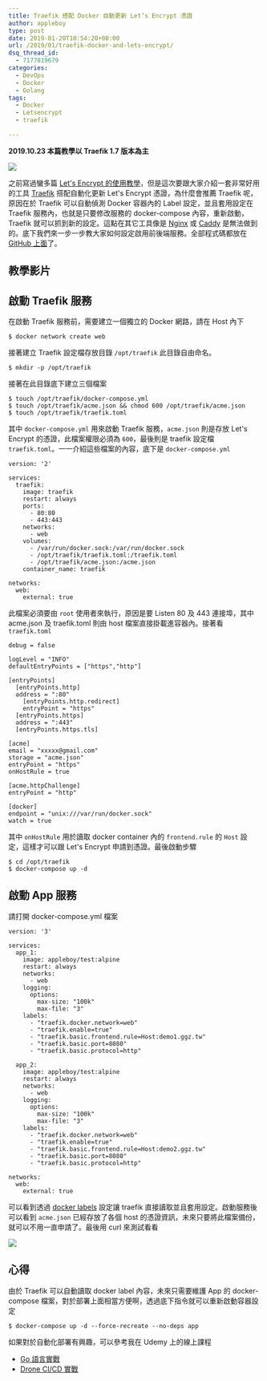 ```yaml
---
title: Traefik 搭配 Docker 自動更新 Let’s Encrypt 憑證
author: appleboy
type: post
date: 2019-01-20T10:54:20+00:00
url: /2019/01/traefik-docker-and-lets-encrypt/
dsq_thread_id:
  - 7177819679
categories:
  - DevOps
  - Docker
  - Golang
tags:
  - Docker
  - Letsencrypt
  - traefik

---
```

**2019.10.23 本篇教學以 Traefik 1.7 版本為主**

[![][1]][1]

之前寫過蠻多篇 [Let's Encrypt 的使用教學][2]，但是這次要跟大家介紹一套非常好用的工具 [Traefik][3] 搭配自動化更新 Let's Encrypt 憑證，為什麼會推薦 Traefik 呢，原因在於 Traefik 可以自動偵測 Docker 容器內的 Label 設定，並且套用設定在 Traefik 服務內，也就是只要修改服務的 docker-compose 內容，重新啟動，Traefik 就可以抓到新的設定。這點在其它工具像是 [Nginx][4] 或 [Caddy][5] 是無法做到的。底下我們來一步一步教大家如何設定啟用前後端服務。全部程式碼都放在 [GitHub 上面][6]了。

<!--more-->

## 教學影片

## 啟動 Traefik 服務

在啟動 Traefik 服務前，需要建立一個獨立的 Docker 網路，請在 Host 內下

<pre><code class="language-bash">$ docker network create web</code></pre>

接著建立 Traefik 設定檔存放目錄 `/opt/traefik` 此目錄自由命名。

<pre><code class="language-bash">$ mkdir -p /opt/traefik</code></pre>

接著在此目錄底下建立三個檔案

<pre><code class="language-bash">$ touch /opt/traefik/docker-compose.yml
$ touch /opt/traefik/acme.json && chmod 600 /opt/traefik/acme.json
$ touch /opt/traefik/traefik.toml</code></pre>

其中 `docker-compose.yml` 用來啟動 Traefik 服務，`acme.json` 則是存放 Let's Encrypt 的憑證，此檔案權限必須為 `600`，最後則是 traefik 設定檔 `traefik.toml`。一一介紹這些檔案的內容，底下是 `docker-compose.yml`

<pre><code class="language-yaml">version: '2'

services:
  traefik:
    image: traefik
    restart: always
    ports:
      - 80:80
      - 443:443
    networks:
      - web
    volumes:
      - /var/run/docker.sock:/var/run/docker.sock
      - /opt/traefik/traefik.toml:/traefik.toml
      - /opt/traefik/acme.json:/acme.json
    container_name: traefik

networks:
  web:
    external: true</code></pre>

此檔案必須要由 `root` 使用者來執行，原因是要 Listen 80 及 443 連接埠，其中 acme.json 及 traefik.toml 則由 host 檔案直接掛載進容器內。接著看 `traefik.toml`

<pre><code class="language-toml">debug = false

logLevel = "INFO"
defaultEntryPoints = ["https","http"]

[entryPoints]
  [entryPoints.http]
  address = ":80"
    [entryPoints.http.redirect]
    entryPoint = "https"
  [entryPoints.https]
  address = ":443"
  [entryPoints.https.tls]

[acme]
email = "xxxxx@gmail.com"
storage = "acme.json"
entryPoint = "https"
onHostRule = true

[acme.httpChallenge]
entryPoint = "http"

[docker]
endpoint = "unix:///var/run/docker.sock"
watch = true</code></pre>

其中 `onHostRule` 用於讀取 docker container 內的 `frontend.rule` 的 `Host` 設定，這樣才可以跟 Let's Encrypt 申請到憑證。最後啟動步驟

<pre><code class="language-bash">$ cd /opt/traefik
$ docker-compose up -d</code></pre>

## 啟動 App 服務

請打開 docker-compose.yml 檔案

<pre><code class="language-yaml">version: '3'

services:
  app_1:
    image: appleboy/test:alpine
    restart: always
    networks:
      - web
    logging:
      options:
        max-size: "100k"
        max-file: "3"
    labels:
      - "traefik.docker.network=web"
      - "traefik.enable=true"
      - "traefik.basic.frontend.rule=Host:demo1.ggz.tw"
      - "traefik.basic.port=8080"
      - "traefik.basic.protocol=http"

  app_2:
    image: appleboy/test:alpine
    restart: always
    networks:
      - web
    logging:
      options:
        max-size: "100k"
        max-file: "3"
    labels:
      - "traefik.docker.network=web"
      - "traefik.enable=true"
      - "traefik.basic.frontend.rule=Host:demo2.ggz.tw"
      - "traefik.basic.port=8080"
      - "traefik.basic.protocol=http"

networks:
  web:
    external: true</code></pre>

可以看到透過 [docker labels][7] 設定讓 traefik 直接讀取並且套用設定。啟動服務後可以看到 `acme.json` 已經存放了各個 host 的憑證資訊，未來只要將此檔案備份，就可以不用一直申請了。最後用 curl 來測試看看

[![][8]][8]

## 心得

由於 Traefik 可以自動讀取 docker label 內容，未來只需要維護 App 的 docker-compose 檔案，對於部署上面相當方便啊，透過底下指令就可以重新啟動容器設定

<pre><code class="language-bash">$ docker-compose up -d --force-recreate --no-deps app</code></pre>

如果對於自動化部署有興趣，可以參考我在 Udemy 上的線上課程

  * [Go 語言實戰][9]
  * [Drone CI/CD 實戰][10]

 [1]: https://lh3.googleusercontent.com/sggr23jjw2BJb3HMIpM9RtSTetm8TeEuk1CCbV6658ZZO5CCwEPK2YdGpOYPFrw4fansfS-aMNE5h-uv-8s7quNiuj4EU-UF0DBaNbKZt3YyNruAICq6JxUss9S5IPAC7TQfQlHbL2M=w1920-h1080
 [2]: https://blog.wu-boy.com/?s=+Let%27s+Encrypt "Let's Encrypt 的使用教學"
 [3]: https://traefik.io/ "Traefik"
 [4]: https://www.nginx.com/ "Nginx"
 [5]: https://caddyserver.com "Caddy"
 [6]: https://github.com/go-training/training/tree/master/example25-traefik-golang-app-lets-encrypt "GitHub 上面"
 [7]: https://docs.docker.com/config/labels-custom-metadata/
 [8]: https://lh3.googleusercontent.com/IbO8svvvbHVwnBmBqt6hqNUs7uSwI9wbf8-lKw2VkVQr_xx41yXg1FmouE91EsuqtYHpJJYQcEHE8vrUptB-Nt1aomG8LYOi-Po1lzu65IFY3tFuBlE_ULpByxbqzQXHe7Kqk6PQx1E=w1920-h1080
 [9]: https://www.udemy.com/golang-fight/?couponCode=GOLANG2019 "Go 語言實戰"
 [10]: https://www.udemy.com/devops-oneday/?couponCode=DRONE "Drone CI/CD 實戰"